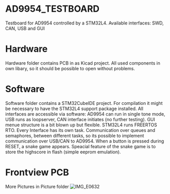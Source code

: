 # AD9954_TESTBOARD
Testboard for AD9954 controlled by a STM32L4. Available interfaces: SWD, CAN, USB and GUI

# Hardware
Hardware folder contains PCB in as Kicad project.
All used components in own libary, so it should be possible to open without problems.

# Software
Software folder contains a STM32CubeIDE project. 
For compilation it might be necessary to have the STM32L4 support package installed.
All interfaces are accessible via software:
AD9954 can run in single tone mode,
USB runs as loopserver, CAN interface initiates (no further testing).
GUI menue structure is a bit blown up but flexible. 
STM32L4 runs FREERTOS RTO. Every Interface has its own task. 
Communication over queues and semaphores, between different tasks,
so its possible to implement communication over USB/CAN to AD9954.
When a button is pressed during RESET, a snake game appears. 
Speacial feature of the snake game is to store the highscore in flash (simple eeprom emulation).


# Frontview PCB 
More Pictures in Picture folder
![IMG_E0632](https://user-images.githubusercontent.com/90460424/133238298-ffd87957-b86c-4213-8524-14c25d2db068.JPG)
